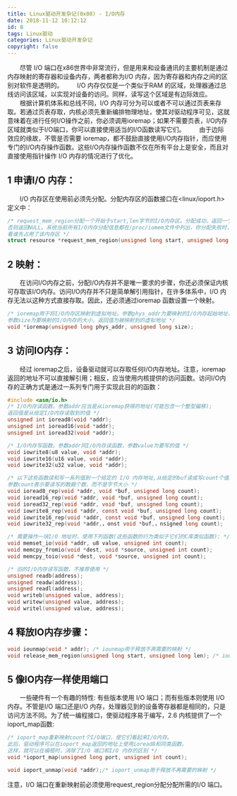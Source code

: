 ```yaml
---
title: Linux驱动开发杂记(0x08) - I/O内存
date: 2018-11-12 10:12:12
id: 8
tags: Linux驱动
categories: Linux驱动开发杂记
copyright: false
---
```


﻿　　尽管 I/O 端口在x86世界中非常流行，但是用来和设备通讯的主要机制是通过内存映射的寄存器和设备内存，两者都称为I/O 内存，因为寄存器和内存之间的区别对软件是透明的。
　　I/O 内存仅仅是一个类似于RAM 的区域，处理器通过总线访问该区域，以实现对设备的访问。同样，读写这个区域是有边际效应。
　　根据计算机体系和总线不同，I/O 内存可分为可以或者不可以通过页表来存取。若通过页表存取，内核必须先重新编排物理地址，使其对驱动程序可见，这就意味着在进行任何I/O操作之前，你必须调用ioremap；如果不需要页表，I/O内存区域就类似于I/O端口，你可以直接使用适当的I/O函数读写它们。
　　由于边际效应的缘故，不管是否需要 ioremap，都不鼓励直接使用I/O内存指针，而应使用专门的I/O内存操作函数。这些I/O内存操作函数不仅在所有平台上是安全，而且对直接使用指针操作 I/O 内存的情况进行了优化。

## 1 申请I/O 内存： 
　　I/O 内存区在使用前必须先分配。分配内存区的函数接口在<linux/ioport.h>定义中：
```c
/* request_mem_region分配一个开始于start,len字节的I/O内存区。分配成功，返回一个非NULL指针；
否则返回NULL。系统当前所有I/O内存分配信息都在/proc/iomem文件中列出，你分配失败时，可以看看该文件，
看谁先占用了该内存区 */
struct resource *request_mem_region(unsigned long start, unsigned long len, char *name);
```
 ## 2 映射：
　　在访问I/O内存之前，分配I/O内存并不是唯一要求的步骤，你还必须保证内核可存取该I/O内存。访问I/O内存并不只是简单解引用指针，在许多体系中，I/O 内存无法以这种方式直接存取。因此，还必须通过ioremap 函数设置一个映射。
```c
/* ioremap用于将I/O内存区映射到虚拟地址。参数phys_addr为要映射的I/O内存起始地址，
参数size为要映射的I/O内存的大小，返回值为被映射到的虚拟地址 */
void *ioremap(unsigned long phys_addr, unsigned long size);
```

## 3 访问IO内存：
　　经过 ioremap之后，设备驱动就可以存取任何I/O内存地址。注意，ioremap返回的地址不可以直接解引用；相反，应当使用内核提供的访问函数。访问I/O内存的正确方式是通过一系列专门用于实现此目的的函数：

```c
#include <asm/io.h>
/* I/O内存读函数。参数addr应当是从ioremap获得的地址(可能包含一个整型偏移); 
返回值是从给定I/O内存读取到的值 */
unsigned int ioread8(void *addr);
unsigned int ioread16(void *addr);
unsigned int ioread32(void *addr);

/* I/O内存写函数。参数addr同I/O内存读函数，参数value为要写的值 */
void iowrite8(u8 value, void *addr);
void iowrite16(u16 value, void *addr);
void iowrite32(u32 value, void *addr);

/* 以下这些函数读和写一系列值到一个给定的 I/O 内存地址,从给定的buf读或写count个值到给定的addr。
参数count表示要读写的数据个数，而不是字节大小 */
void ioread8_rep(void *addr, void *buf, unsigned long count);
void ioread16_rep(void *addr, void *buf, unsigned long count);
void ioread32_rep(void *addr, void *buf, unsigned long count);
void iowrite8_rep(void *addr, const void *buf, unsigned long count);
void iowrite16_rep(void *addr, const void *buf, unsigned long count);
void iowrite32_rep(void *addr,，onst void *buf,，nsigned long count);

/* 需要操作一块I/O 地址时，使用下列函数(这些函数的行为类似于它们的C库类似函数): */
void memset_io(void *addr, u8 value, unsigned int count);
void memcpy_fromio(void *dest, void *source, unsigned int count);
void memcpy_toio(void *dest, void *source, unsigned int count);

/* 旧的I/O内存读写函数，不推荐使用 */
unsigned readb(address);
unsigned readw(address);
unsigned readl(address); 
void writeb(unsigned value, address);
void writew(unsigned value, address);
void writel(unsigned value, address);
```


## 4 释放IO内存步骤：
```c
void iounmap(void * addr); /* iounmap用于释放不再需要的映射 */
void release_mem_region(unsigned long start, unsigned long len); /* iounmap用于释放不再需要的映射 */
```

## 5 像IO内存一样使用端口

　　一些硬件有一个有趣的特性: 有些版本使用 I/O 端口；而有些版本则使用 I/O 内存。不管是I/O 端口还是I/O 内存，处理器见到的设备寄存器都是相同的，只是访问方法不同。为了统一编程接口，使驱动程序易于编写，2.6 内核提供了一个ioport_map函数:
```c
/* ioport_map重新映射count个I/O端口，使它们看起来I/O内存。
此后，驱动程序可以在ioport_map返回的地址上使用ioread8和同类函数。
这样，就可以在编程时，消除了I/O 端口和I/O 内存的区别 */
void *ioport_map(unsigned long port, unsigned int count);

void ioport_unmap(void *addr);/* ioport_unmap用于释放不再需要的映射 */
```
注意，I/O 端口在重新映射前必须使用request_region分配分配所需的I/O 端口。
